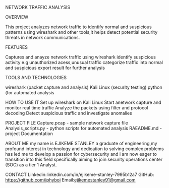 NETWORK TRAFFIC ANALYSIS

OVERVIEW

This project analyzes network traffic to identify normal and suspicious patterns using wireshark and other tools,it helps detect potential security threats in network communications.

FEATURES

Captures and anayze network traffic using wireshark
identify suspicious activity e.g unauthorized acess,unusual traffic
categorize traffic into normal and suspicious
export result for further analysis

TOOLS AND TECHNOLOGIES

wireshark (packet capture and analysis)
Kali Linux (security testing)
python (for automated analysis

HOW TO USE IT
Set up wireshark on Kali Linux
Start anetwork capture and monitor real time traffic 
Analyze the packets using filter and protocol decoding 
Detect suspicious traffic and investigate anomalies

PROJECT FILE
Capture.pcap - sample network capture file 
Analysis_scripts.py - python scripts for automated analysis
RAEADME.md - project Documentation

ABOUT ME
my name is EJIKEME STANLEY a graduate of engineering,my profound interest in technology and dedication to solving complex problems has led me to develop a passion for cybersecurity and i am now eager to transition into this field specifically aiming to join security operations center (SOC) as a tier 1 Analyst.

CONTACT
Linkedin:linkedin.com/in/ejikeme-stanley-7995b12a7
GitHub: https://github.com/iphyboi
Email:ejikemestanley91@gmail.com

